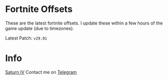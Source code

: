 # Fortnite Offsets

These are the latest fortnite offsets. I update these within a few hours of the game update (due to timezones).

Latest Patch: ``v29.01``

# Info

[Saturn IV](https://discord.gg/saturniv)
Contact me on [Telegram](https://t.me/payson1337)
